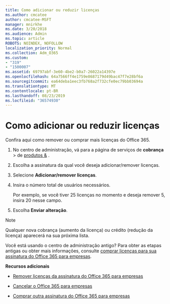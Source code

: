 ```yaml
---
title: Como adicionar ou reduzir licenças
ms.author: cmcatee
author: cmcatee-MSFT
manager: mnirkhe
ms.date: 3/20/2018
ms.audience: Admin
ms.topic: article
ROBOTS: NOINDEX, NOFOLLOW
localization_priority: Normal
ms.collection: Adm_O365
ms.custom:
- "319"
- "1500007"
ms.assetid: 69797abf-3e60-4be2-b0a7-26022a14397e
ms.openlocfilehash: 64a7566ff4e1759e8687179d49bac47f7e28bf6a
ms.sourcegitcommit: ea64deba1eec3fb768a2f732cfe0ec79bb03694a
ms.translationtype: MT
ms.contentlocale: pt-BR
ms.lasthandoff: 08/23/2019
ms.locfileid: "36574930"
---
```

# <a name="how-to-add-or-reduce-licenses"></a>Como adicionar ou reduzir licenças

Confira aqui como remover ou comprar mais licenças do Office 365.
  
1. No centro de administração, vá para a página de serviços de **cobrança** \> de [produtos &](https://go.microsoft.com/fwlink/p/?linkid=842054) .

2. Escolha a assinatura da qual você deseja adicionar/remover licenças.

3. Selecione **Adicionar/remover licenças**.

4. Insira o número total de usuários necessários.

    Por exemplo, se você tiver 25 licenças no momento e deseja remover 5, insira 20 nesse campo.

5. Escolha **Enviar alteração**.

> [!NOTE]
> Qualquer nova cobrança (aumento da licença) ou crédito (redução da licença) aparecerá na sua próxima lista.

Você está usando o centro de administração antigo? Para obter as etapas antigas ou obter mais informações, consulte [comprar licenças para sua assinatura do Office 365 para empresas](https://docs.microsoft.com/office365/admin/subscriptions-and-billing/buy-licenses).

 **Recursos adicionais**
  
- [Remover licenças da assinatura do Office 365 para empresas](https://docs.microsoft.com/office365/admin/subscriptions-and-billing/remove-licenses-from-subscription)

- [Cancelar o Office 365 para empresas](https://docs.microsoft.com/office365/admin/subscriptions-and-billing/cancel-your-subscription)

- [Comprar outra assinatura do Office 365 para empresas](https://docs.microsoft.com/office365/admin/subscriptions-and-billing/buy-another-subscription)
